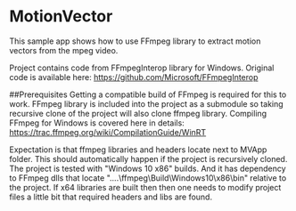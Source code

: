 # MotionVector

This sample app shows how to use FFmpeg library to extract motion vectors from the mpeg video. 

Project contains code from FFmpegInterop library for Windows. Original code is available here: https://github.com/Microsoft/FFmpegInterop

##Prerequisites
Getting a compatible build of FFmpeg is required for this to work. FFmpeg library is included into the project as a submodule so taking recursive clone of the project will also clone ffmpeg library. Compiling FFmpeg for Windows is covered here in details: https://trac.ffmpeg.org/wiki/CompilationGuide/WinRT

Expectation is that ffmpeg libraries and headers locate next to MVApp folder. This should automatically happen if the project is recursively cloned. 
The project is tested with "Windows 10 x86" builds. And it has dependency to FFmpeg dlls that locate "..\..\ffmpeg\Build\Windows10\x86\bin" relative to the project. If x64 libraries are built then then one needs to modify project files a little bit that required headers and libs are found. 

